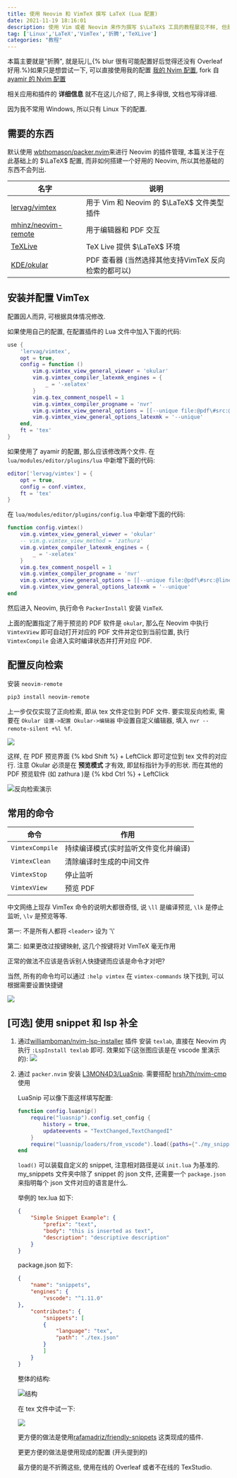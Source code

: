 ```yaml
---
title: 使用 Neovim 和 VimTeX 撰写 LaTeX (Lua 配置)
date: 2021-11-19 18:16:01
description: 使用 Vim 或者 Neovim 来作为撰写 $\LaTeX$ 工具的教程屡见不鲜, 但是大都是基于 VimScript, 很少见到有使用 Lua 配置的
tag: ['Linux','LaTeX','VimTex','折腾','TeXLive']
categories: "教程"
---
```


本篇主要就是"折腾", 就是玩儿,{% blur 很有可能配置好后觉得还没有 Overleaf 好用.%}如果只是想尝试一下, 可以直接使用我的配置 [我的 Nvim 配置](https://github.com/ayasa520/nvimdots), fork 自 [ayamir 的 Nvim 配置](https://github.com/ayamir/nvimdots)

相关应用和插件的 **详细信息** 就不在这儿介绍了, 网上多得很, 文档也写得详细.

因为我不常用 Windows, 所以只有 Linux 下的配置.

## 需要的东西
默认使用 [wbthomason/packer.nvim](https://github.com/wbthomason/packer.nvim)来进行 Neovim 的插件管理, 本篇关注于在此基础上的 $\LaTeX$ 配置, 而非如何搭建一个好用的 Neovim, 所以其他基础的东西不会列出. 

| 名字   | 说明|
|--------------- | --------------- |
|[lervag/vimtex](https://github.com/lervag/vimtex)|用于 Vim 和 Neovim 的 $\LaTeX$ 文件类型插件|
| [mhinz/neovim-remote](https://github.com/mhinz/neovim-remote)   | 用于编辑器和 PDF 交互|
| [TeXLive](https://tug.org/texlive/acquire-netinstall.html)|TeX Live 提供 $\LaTeX$ 环境|
| [KDE/okular](https://github.com/KDE/okular)|PDF 查看器 (当然选择其他支持VimTeX 反向检索的都可以)|

## 安装并配置 VimTex

配置因人而异, 可根据具体情况修改. 

如果使用自己的配置, 在配置插件的 Lua 文件中加入下面的代码:

```Lua
use { 
    'lervag/vimtex',
    opt = true,
    config = function ()
        vim.g.vimtex_view_general_viewer = 'okular'
        vim.g.vimtex_compiler_latexmk_engines = {
            _ = '-xelatex'
        }
        vim.g.tex_comment_nospell = 1
        vim.g.vimtex_compiler_progname = 'nvr'
        vim.g.vimtex_view_general_options = [[--unique file:@pdf\#src:@line@tex]]
        vim.g.vimtex_view_general_options_latexmk = '--unique'
    end,
    ft = 'tex'
}
```

如果使用了 ayamir 的配置, 那么应该修改两个文件. 在 `lua/modules/editor/plugins/lua` 中新增下面的代码:

```lua
editor['lervag/vimtex'] = {
    opt = true,
    config = conf.vimtex,
    ft = 'tex'
}
```
在 `lua/modules/editor/plugins/config.lua` 中新增下面的代码:

```lua
function config.vimtex()
    vim.g.vimtex_view_general_viewer = 'okular'
    -- vim.g.vimtex_view_method = 'zathura'
    vim.g.vimtex_compiler_latexmk_engines = {
        _ = '-xelatex'
    }
    vim.g.tex_comment_nospell = 1
    vim.g.vimtex_compiler_progname = 'nvr'
    vim.g.vimtex_view_general_options = [[--unique file:@pdf\#src:@line@tex]]
    vim.g.vimtex_view_general_options_latexmk = '--unique'
end
```

然后进入 Neovim, 执行命令 `PackerInstall` 安装 `VimTeX`.

上面的配置指定了用于预览的 PDF 软件是 `okular`, 那么在 Neovim 中执行 `VimtexView` 即可自动打开对应的 PDF 文件并定位到当前位置, 执行 `VimtexCompile` 会进入实时编译状态并打开对应 PDF. 

## 配置反向检索

安装 `neovim-remote` 

```bash
pip3 install neovim-remote
```

上一步仅仅实现了正向检索, 即从 tex 文件定位到 PDF 文件. 要实现反向检索, 需要在 `Okular 设置->配置 Okular->编辑器` 中设置自定义编辑器, 填入 `nvr --remote-silent +%l %f`.

![](https://npm.elemecdn.com/rikka-os2@1.0.5/img/2021-11-19_19-36.png)

这样, 在 PDF 预览界面 {% kbd Shift %} + LeftClick 即可定位到 tex 文件的对应行. 注意 Okular 必须是在 **预览模式** 才有效, 即鼠标指针为手的形状. 而在其他的 PDF 预览软件 (如 zathura )是 {% kbd Ctrl %} + LeftClick


![反向检索演示](https://npm.elemecdn.com/rikka-os2@1.0.5/img/h1k1e-i5388.gif)

## 常用的命令

| 命令   |  作用   |
|--------------- | --------------- |
| `VimtexCompile`        | 持续编译模式(实时监听文件变化并编译)   |
|`VimtexClean`| 清除编译时生成的中间文件 |
|`VimtexStop`|停止监听|
|`VimtexView`|预览 PDF|


中文网络上现存 VimTex 命令的说明大都很奇怪, 说 `\ll` 是编译预览, `\lk` 是停止监听, `\lv` 是预览等等. 

第一: 不是所有人都将 `<leader>` 设为 '\\'

第二: 如果更改过按键映射, 这几个按键将对 VimTeX 毫无作用

正常的做法不应该是告诉别人快捷键而应该是命令才对吧?


当然, 所有的命令均可以通过 `:help vimtex` 在 `vimtex-commands` 块下找到, 可以根据需要设置快捷键

![](https://npm.elemecdn.com/rikka-os2@1.0.5/img/ahdnuihg)

## [可选] 使用 snippet 和 lsp 补全

1. 通过[williamboman/nvim-lsp-installer](https://github.com/williamboman/nvim-lsp-installer) 插件 安装 `texlab`, 直接在 Neovim 内执行 `:LspInstall texlab` 即可. 效果如下(这张图应该是在 vscode 里演示的):
![](https://cdn.jsdelivr.net/gh/latex-lsp/texlab/docs/demo.gif)


2. 通过 `packer.nvim` 安装
   [L3MON4D3/LuaSnip](https://github.com/L3MON4D3/LuaSnip). 需要搭配 [hrsh7th/nvim-cmp](https://github.com/hrsh7th/nvim-cmp) 使用
    
    LuaSnip 可以像下面这样填写配置:

    ```Lua
    function config.luasnip()
        require("luasnip").config.set_config {
            history = true,
            updateevents = "TextChanged,TextChangedI"
        }
        require("luasnip/loaders/from_vscode").load({paths={"./my_snippets"}})
    end
    ```
    
    `load()` 可以装载自定义的 snippet, 注意相对路径是以 `init.lua` 为基准的. my_snippets 文件夹中除了 snippet 的 json 文件, 还需要一个 `package.json` 来指明每个 json 文件对应的语言是什么.

    举例的 tex.lua 如下:

    ```json
    {
        "Simple Snippet Example": {
            "prefix": "text",
            "body": "this is inserted as text",
            "description": "descriptive description"
        }
    } 
    ```
    
    package.json 如下:

    ```json
    {
        "name": "snippets",
        "engines": {
            "vscode": "^1.11.0"
    },
        "contributes": {
            "snippets": [
            {
                "language": "tex",
                "path": "./tex.json"
            }
            ]
        }
    }

    ```
    整体的结构:

    ![结构](https://npm.elemecdn.com/rikka-os2@1.0.5/img/结构.png "结构")

    在 tex 文件中试一下:

    ![](https://npm.elemecdn.com/rikka-os2@1.0.5/img/yihr4-c9ea6.gif) 

    更方便的做法是使用[rafamadriz/friendly-snippets](https://github.com/rafamadriz/friendly-snippets) 这类现成的插件.

    更更方便的做法是使用现成的配置 (开头提到的)

    最方便的是不折腾这些, 使用在线的 Overleaf 或者不在线的 TexStudio.
